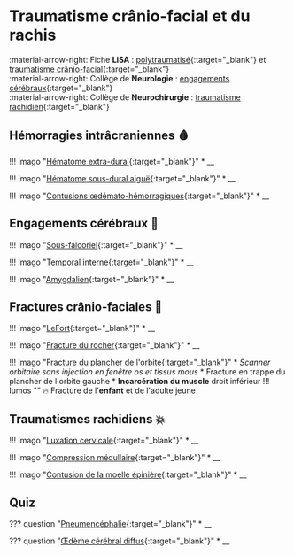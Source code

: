 # Traumatisme crânio-facial et du rachis

:material-arrow-right: Fiche **LiSA** : [polytraumatisé](https://livret.uness.fr/lisa/Prise_en_charge_imm%C3%A9diate_pr%C3%A9-hospitali%C3%A8re_et_%C3%A0_l%E2%80%99arriv%C3%A9e_%C3%A0_l%E2%80%99h%C3%B4pital,_%C3%A9valuation_des_complications_chez_:_un_br%C3%BBl%C3%A9,_un_polytraumatis%C3%A9,_un_traumatis%C3%A9_thoracique,_un_traumatis%C3%A9_abdominal,_un_traumatis%C3%A9_des_membres_et/ou_du_...){:target="_blank"} et [traumatisme crânio-facial](https://livret.uness.fr/lisa/Orientation_diagnostique_et_conduite_%C3%A0_tenir_devant_un_traumatisme_cr%C3%A2nio-facial_et_oculaire){:target="_blank"}  
:material-arrow-right: Collège de **Neurologie** : [engagements cérébraux](https://www.cen-neurologie.fr/fr/deuxieme-cycle/comas-non-traumatiques-ladulte){:target="_blank"}  
:material-arrow-right: Collège de **Neurochirurgie** : [traumatisme rachidien](https://campus.neurochirurgie.fr/article1714.html){:target="_blank"}


## Hémorragies intrâcraniennes :drop_of_blood:

!!! imago "[Hématome extra-dural](){:target="_blank"}"
    * __

!!! imago "[Hématome sous-dural aiguë](https://radiopaedia.org/play/70273/entry/1312184/case/180386/studies/144328?lang=gb){:target="_blank"}"
    * __

!!! imago "[Contusions œdémato-hémorragiques](){:target="_blank"}"
    * __


## Engagements cérébraux :brain:

!!! imago "[Sous-falcoriel](){:target="_blank"}"
    * __

!!! imago "[Temporal interne](){:target="_blank"}"
    * __

!!! imago "[Amygdalien](){:target="_blank"}"
    * __


## Fractures crânio-faciales :bone:

!!! imago "[LeFort](){:target="_blank"}"
    * __

!!! imago "[Fracture du rocher](){:target="_blank"}"
    * __

!!! imago "[Fracture du plancher de l'orbite](https://radiopaedia.org/cases/180670/studies/144502){:target="_blank"}"
    * _Scanner orbitaire sans injection en fenêtre os et tissus mous_
    * Fracture en trappe du plancher de l'orbite gauche
    * **Incarcération du muscle** droit inférieur
    !!! lumos ""
        :fire: Fracture de l'**enfant** et de l'adulte jeune


## Traumatismes rachidiens :boom:

!!! imago "[Luxation cervicale](){:target="_blank"}"
    * __

!!! imago "[Compression médullaire](){:target="_blank"}"
    * __

!!! imago "[Contusion de la moelle épinière](){:target="_blank"}"
    * __


## Quiz

??? question "[Pneumencéphalie](){:target="_blank"}"
    * __

??? question "[Œdème cérébral diffus](){:target="_blank"}"
    * __